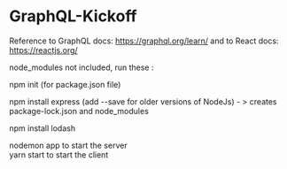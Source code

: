 # GraphQL-Kickoff
Reference to GraphQL docs: https://graphql.org/learn/ and to React docs: https://reactjs.org/

node_modules not included, run these :

npm init (for package.json file)

npm install express (add --save for older versions of NodeJs) - > creates package-lock.json and node_modules

npm install lodash

nodemon app to start the server <br/>
yarn start to start the client
